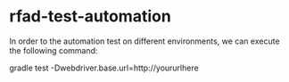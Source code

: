 # rfad-test-automation

In order to the automation test on different environments, we can execute the following command:

gradle test -Dwebdriver.base.url=http://yoururlhere